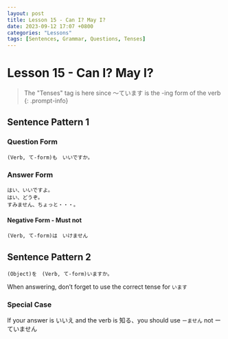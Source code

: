 ```yaml
---
layout: post 
title: Lesson 15 - Can I? May I? 
date: 2023-09-12 17:07 +0800 
categories: "Lessons"
tags: [Sentences, Grammar, Questions, Tenses]
---
```

 
# Lesson 15 - Can I? May I?
> The "Tenses" tag is here since ～ています is the -ing form of the verb
{: .prompt-info}

## Sentence Pattern 1

### Question Form 
```
(Verb, て-form)も　いいですか。
```

### Answer Form
```
はい、いいですよ。
はい、どうぞ。
すみません、ちょっと・・・。
```

#### Negative Form - Must not
```
(Verb, て-form)は　いけません
```

## Sentence Pattern 2
```
(Object)を　(Verb, て-form)いますか。
```
When answering, don’t forget to use the correct tense for `います`

### Special Case
If your answer is いいえ and the verb is 知る、you should use `ーません` not ーていません
